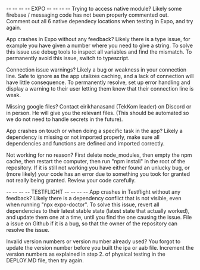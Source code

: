 -- -- -- -- EXPO -- -- -- --
Trying to access native module?
Likely some firebase / messaging code has not been properly commented out. 
Comment out all 6 native dependecy locations when testing in Expo, and try again.

App crashes in Expo without any feedback?
Likely there is a type issue, for example you have given a number where you need 
to give a string. To solve this issue use debug tools to inspect all variables 
and find the mismatch. To permanently avoid this issue, switch to typescript. 

Connection issue warnings?
Likely a bug or weakness in your connection line. Safe to ignore as the app
utalizes caching, and a lack of connection will have little consequence. To
permanently resolve, set up error handling and display a warning to their user
letting them know that their connection line is weak.

Missing google files?
Contact eirikhanasand (TekKom leader) on Discord or in person. He will give you
the relevant files. (This should be automated so we do not need to handle
secrets in the future).

App crashes on touch or when doing a specific task in the app?
Likely a dependency is missing or not imported properly, make sure all
dependencies and functions are defined and imported correctly.

Not working for no reason?
First delete node_modules, then empty the npm cache, then restart the computer,
then run "npm install" in the root of the repository. If it is still not working
you have either found an unlucky bug, or (more likely) your code has an error
due to something you took for granted not really being granted. Review your code
carefully.

-- -- -- -- TESTFLIGHT -- -- -- --
App crashes in Testflight without any feedback?
Likely there is a dependency conflict that is not visible, even when running 
"npx expo-doctor". To solve this issue, revert all dependencies to their latest
stable state (latest state that actually worked), and update them one at a time,
until you find the one causing the issue. File a issue on Github if it is a bug,
so that the owner of the repository can resolve the issue.

Invalid version numbers or version number already used?
You forgot to update the version number before you built the ipa or aab file.
Increment the version numbers as explained in step 2. of physical testing in the
DEPLOY.MD file, then try again.